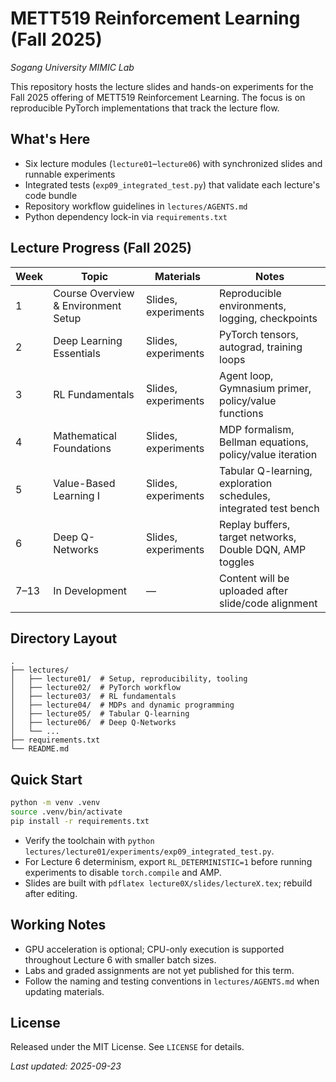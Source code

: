 # METT519 Reinforcement Learning (Fall 2025)
_Sogang University MIMIC Lab_

This repository hosts the lecture slides and hands-on experiments for the Fall 2025 offering of METT519 Reinforcement Learning. The focus is on reproducible PyTorch implementations that track the lecture flow.

## What's Here
- Six lecture modules (`lecture01`–`lecture06`) with synchronized slides and runnable experiments
- Integrated tests (`exp09_integrated_test.py`) that validate each lecture's code bundle
- Repository workflow guidelines in `lectures/AGENTS.md`
- Python dependency lock-in via `requirements.txt`

## Lecture Progress (Fall 2025)
| Week | Topic | Materials | Notes |
|------|-------|-----------|-------|
| 1 | Course Overview & Environment Setup | Slides, experiments | Reproducible environments, logging, checkpoints |
| 2 | Deep Learning Essentials | Slides, experiments | PyTorch tensors, autograd, training loops |
| 3 | RL Fundamentals | Slides, experiments | Agent loop, Gymnasium primer, policy/value functions |
| 4 | Mathematical Foundations | Slides, experiments | MDP formalism, Bellman equations, policy/value iteration |
| 5 | Value-Based Learning I | Slides, experiments | Tabular Q-learning, exploration schedules, integrated test bench |
| 6 | Deep Q-Networks | Slides, experiments | Replay buffers, target networks, Double DQN, AMP toggles |
| 7–13 | In Development | — | Content will be uploaded after slide/code alignment |

## Directory Layout
```
.
├── lectures/
│   ├── lecture01/  # Setup, reproducibility, tooling
│   ├── lecture02/  # PyTorch workflow
│   ├── lecture03/  # RL fundamentals
│   ├── lecture04/  # MDPs and dynamic programming
│   ├── lecture05/  # Tabular Q-learning
│   ├── lecture06/  # Deep Q-Networks
│   └── ...
├── requirements.txt
└── README.md
```

## Quick Start
```bash
python -m venv .venv
source .venv/bin/activate
pip install -r requirements.txt
```

- Verify the toolchain with `python lectures/lecture01/experiments/exp09_integrated_test.py`.
- For Lecture 6 determinism, export `RL_DETERMINISTIC=1` before running experiments to disable `torch.compile` and AMP.
- Slides are built with `pdflatex lecture0X/slides/lectureX.tex`; rebuild after editing.

## Working Notes
- GPU acceleration is optional; CPU-only execution is supported throughout Lecture 6 with smaller batch sizes.
- Labs and graded assignments are not yet published for this term.
- Follow the naming and testing conventions in `lectures/AGENTS.md` when updating materials.

## License
Released under the MIT License. See `LICENSE` for details.

_Last updated: 2025-09-23_
